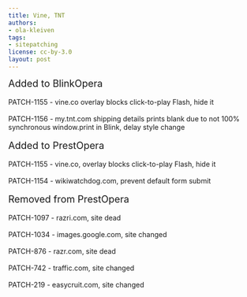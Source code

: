 ```yaml
---
title: Vine, TNT
authors:
- ola-kleiven
tags:
- sitepatching
license: cc-by-3.0
layout: post
---
```


<span style="font-size: 140%">Added to BlinkOpera</span><br/><br/>PATCH-1155 - vine.co overlay blocks click-to-play Flash, hide it<br/><br/>PATCH-1156 - my.tnt.com shipping details prints blank due to not 100% synchronous window.print in Blink, delay style change<br/><br/><span style="font-size: 140%">Added to PrestOpera</span><br/><br/>PATCH-1155 - vine.co, overlay blocks click-to-play Flash, hide it<br/><br/>PATCH-1154 - wikiwatchdog.com, prevent default form submit<br/><br/><span style="font-size: 140%">Removed from PrestOpera</span><br/><br/>PATCH-1097 - razri.com, site dead<br/><br/>PATCH-1034 - images.google.com, site changed<br/><br/>PATCH-876 - razr.com, site dead<br/><br/>PATCH-742 - traffic.com, site changed<br/><br/>PATCH-219 - easycruit.com, site changed<br/><br/><br/>
